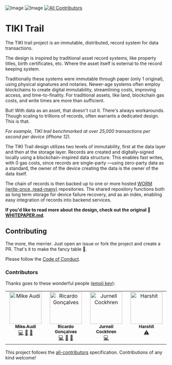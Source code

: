 ![Image](https://img.shields.io/pub/v/tiki_trail?logo=dart)
![Image](https://img.shields.io/pub/points/tiki_trail?logo=dart)<!-- ALL-CONTRIBUTORS-BADGE:START - Do not remove or modify this section -->
[![All Contributors](https://img.shields.io/badge/all_contributors-4-orange.svg)](#contributors-)
<!-- ALL-CONTRIBUTORS-BADGE:END -->

# TIKI Trail

The TIKI trail project is an immutable, distributed, record system for data
transactions.

The design is inspired by traditional asset record systems, like property
titles, birth certificates, etc. Where the asset itself is external to the
record keeping system.

Traditionally these systems were immutable through paper (only 1 original),
using physical signatures and notaries. Newer-age systems often employ
blockchains to create digital immutability, streamlining costs, improving
access, and time-to-finality. For traditional assets, like land, blockchain gas
costs, and write times are more than sufficient.

But! With data as an asset, that doesn't cut it. There's always workarounds.
Though scaling to trillions of records, often warrants a dedicated design. This
is that.

_For example, TIKI trail benchmarked at over 25,000 transactions per second per
device (iPhone 12)._

The TIKI Trail design utilizes two levels of immutability, first at the data
layer and then at the storage layer. Records are created and digitally-signed
locally using a blockchain-inspired data structure. This enables fast writes,
with 0 gas costs, since records are single-party —using zero-party data as a
standard, the owner of the device creating the data is the owner of the data
itself.

The chain of records is then backed up to one or more
hosted [WORM (write-once, read-many)](https://docs.aws.amazon.com/AmazonS3/latest/userguide/object-lock.html)
repositories. The shared repository functions both as
long term storage for device failure recovery, and
as an index, enabling easy integration of records into backend services.

**If you'd like to read more about the design, check
out the original 📄 [WHITEPAPER.md](WHITEPAPER.md)**.

## Contributing

The more, the merrier. Just open an issue or fork the project and create a PR.
That's it to make the fancy table 👀.

Please follow
the [Code of Conduct](https://github.com/tiki/.github/blob/main/CODE_OF_CONDUCT.md).

### Contributors

Thanks goes to these wonderful
people ([emoji key](https://allcontributors.org/docs/en/emoji-key)):

<!-- ALL-CONTRIBUTORS-LIST:START - Do not remove or modify this section -->
<!-- prettier-ignore-start -->
<!-- markdownlint-disable -->
<table>
  <tbody>
    <tr>
      <td align="center" valign="top" width="14.28%"><a href="https://mytiki.com"><img src="https://avatars.githubusercontent.com/u/3769672?v=4?s=100" width="100px;" alt="Mike Audi"/><br /><sub><b>Mike Audi</b></sub></a><br /><a href="https://github.com/tiki/core/commits?author=mike-audi" title="Code">💻</a> <a href="https://github.com/tiki/core/pulls?q=is%3Apr+reviewed-by%3Amike-audi" title="Reviewed Pull Requests">👀</a> <a href="https://github.com/tiki/core/commits?author=mike-audi" title="Documentation">📖</a></td>
      <td align="center" valign="top" width="14.28%"><a href="https://www.linkedin.com/in/ricardolg/"><img src="https://avatars.githubusercontent.com/u/8357343?v=4?s=100" width="100px;" alt="Ricardo Gonçalves"/><br /><sub><b>Ricardo Gonçalves</b></sub></a><br /><a href="https://github.com/tiki/core/commits?author=ricardobrg" title="Code">💻</a> <a href="https://github.com/tiki/core/pulls?q=is%3Apr+reviewed-by%3Aricardobrg" title="Reviewed Pull Requests">👀</a> <a href="https://github.com/tiki/core/commits?author=ricardobrg" title="Documentation">📖</a></td>
	  <td align="center" valign="top" width="14.28%"><a href="https://civichacker.com"><img src="https://avatars.githubusercontent.com/u/316840?v=4?s=100" width="100px;" alt="Jurnell Cockhren"/><br /><sub><b>Jurnell Cockhren</b></sub></a><br /><a href="https://github.com/tiki/core/commits?author=jcockhren" title="Code">💻</a></td>
	  <td align="center" valign="top" width="14.28%"><a href="https://harshit933.github.io"><img src="https://avatars.githubusercontent.com/u/90508384?v=4?s=100" width="100px;" alt="Harshit"/><br /><sub><b>Harshit</b></sub></a><br /><a href="https://github.com/tiki/core/commits?author=Harshit933" title="Tests">⚠️</a></td>	
	</tr>
  </tbody>
</table>

<!-- markdownlint-restore -->
<!-- prettier-ignore-end -->

<!-- ALL-CONTRIBUTORS-LIST:END -->

This project follows
the [all-contributors](https://github.com/all-contributors/all-contributors)
specification. Contributions of any kind welcome!
